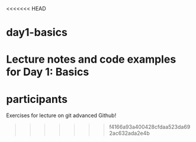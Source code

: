 <<<<<<< HEAD
# day1-basics
Lecture notes and code examples for Day 1: Basics
=======
# participants
Exercises for lecture on git
advanced Github!
>>>>>>> f4166a93a400428cfdaa523da692ac632ada2e4b
